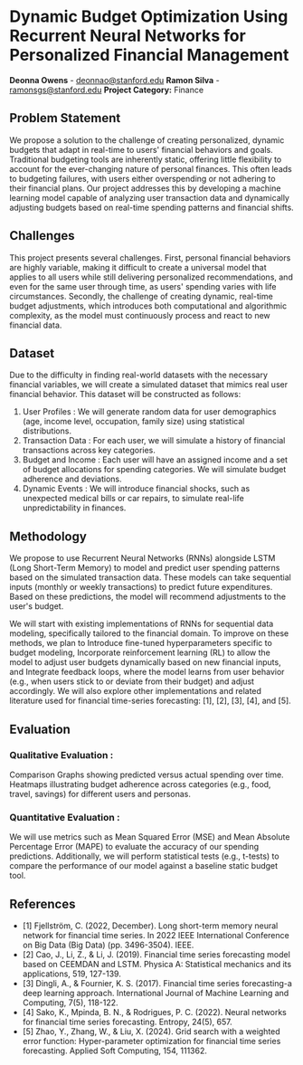 # Dynamic Budget Optimization Using Recurrent Neural Networks for Personalized Financial Management

**Deonna Owens** - deonnao@stanford.edu
**Ramon Silva** - ramonsgs@stanford.edu
**Project Category:**  Finance

## Problem Statement

We propose a solution to the challenge of creating personalized, dynamic budgets that adapt in real-time to users' financial behaviors and goals. Traditional budgeting tools are inherently static, offering little flexibility to account for the ever-changing nature of personal finances. This often leads to budgeting failures, with users either overspending or not adhering to their financial plans. Our project addresses this by developing a machine learning model capable of analyzing user transaction data and dynamically adjusting budgets based on real-time spending patterns and financial shifts.

## Challenges

This project presents several challenges. First, personal financial behaviors are highly variable, making it difficult to create a universal model that applies to all users while still delivering personalized recommendations, and even for the same user through time, as users' spending varies with life circumstances. Secondly,  the challenge of creating dynamic, real-time budget adjustments, which introduces both computational and algorithmic complexity, as the model must continuously process and react to new financial data.

## Dataset

Due to the difficulty in finding real-world datasets with the necessary financial variables, we will  create a simulated dataset  that mimics real user financial behavior. This dataset will be constructed as follows:
  
1. User Profiles : We will generate random data for user demographics (age, income level, occupation, family size) using statistical distributions.
2. Transaction Data : For each user, we will simulate a history of financial transactions across key categories.
3. Budget and Income : Each user will have an assigned income and a set of budget allocations for spending categories. We will simulate budget adherence and deviations.
4. Dynamic Events : We will introduce financial shocks, such as unexpected medical bills or car repairs, to simulate real-life unpredictability in finances.

## Methodology

We propose to use  Recurrent Neural Networks (RNNs) alongside LSTM (Long Short-Term Memory) to model and predict user spending patterns based on the simulated transaction data. These models can take sequential inputs (monthly or weekly transactions) to predict future expenditures. Based on these predictions, the model will recommend adjustments to the user's budget.

We will start with existing implementations of RNNs for sequential data modeling, specifically tailored to the financial domain. To improve on these methods, we plan to Introduce fine-tuned hyperparameters specific to budget modeling, Incorporate reinforcement learning (RL) to allow the model to adjust user budgets dynamically based on new financial inputs, and Integrate feedback loops, where the model learns from user behavior (e.g., when users stick to or deviate from their budget) and adjust accordingly. ​​We will also explore other implementations and related literature used for financial time-series forecasting: [1], [2], [3], [4], and [5].

## Evaluation

### Qualitative Evaluation :
Comparison Graphs  showing predicted versus actual spending over time.
Heatmaps  illustrating budget adherence across categories (e.g., food, travel, savings) for different users and personas.

### Quantitative Evaluation : 
We will use metrics such as  Mean Squared Error (MSE)  and  Mean Absolute Percentage Error (MAPE)  to evaluate the accuracy of our spending predictions.
Additionally, we will perform statistical tests (e.g., t-tests) to compare the performance of our model against a baseline static budget tool.

## References

- [1] Fjellström, C. (2022, December). Long short-term memory neural network for financial time series. In 2022 IEEE International Conference on Big Data (Big Data) (pp. 3496-3504). IEEE.
- [2] Cao, J., Li, Z., & Li, J. (2019). Financial time series forecasting model based on CEEMDAN and LSTM. Physica A: Statistical mechanics and its applications, 519, 127-139.
- [3] Dingli, A., & Fournier, K. S. (2017). Financial time series forecasting-a deep learning approach. International Journal of Machine Learning and Computing, 7(5), 118-122.
- [4] Sako, K., Mpinda, B. N., & Rodrigues, P. C. (2022). Neural networks for financial time series forecasting. Entropy, 24(5), 657.
- [5] Zhao, Y., Zhang, W., & Liu, X. (2024). Grid search with a weighted error function: Hyper-parameter optimization for financial time series forecasting. Applied Soft Computing, 154, 111362.
